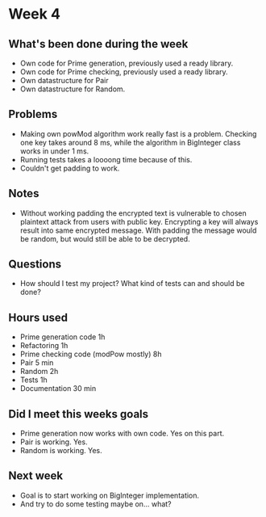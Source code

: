 # Week 4

## What's been done during the week

- Own code for Prime generation, previously used a ready library.
- Own code for Prime checking, previously used a ready library.
- Own datastructure for Pair
- Own datastructure for Random.

## Problems

- Making own powMod algorithm work really fast is a problem. Checking one key takes around 8 ms, while the algorithm in BigInteger class works in under 1 ms.
- Running tests takes a loooong time because of this.
- Couldn't get padding to work.

## Notes

- Without working padding the encrypted text is vulnerable to chosen plaintext attack from users with public key. Encrypting a key will always result into same encrypted message. With padding the message would be random, but would still be able to be decrypted.

## Questions

- How should I test my project? What kind of tests can and should be done?

## Hours used

- Prime generation code 1h
- Refactoring 1h
- Prime checking code (modPow mostly) 8h
- Pair 5 min
- Random 2h
- Tests 1h
- Documentation 30 min

## Did I meet this weeks goals

- Prime generation now works with own code. Yes on this part.
- Pair is working. Yes.
- Random is working. Yes.

## Next week

- Goal is to start working on BigInteger implementation.
- And try to do some testing maybe on... what?
